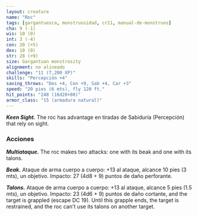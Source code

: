 ```yaml
---
layout: creature
name: "Roc"
tags: [gargantuesca, monstruosidad, cr11, manual-de-monstruos]
cha: 9 (-1)
wis: 10 (0)
int: 3 (-4)
con: 20 (+5)
dex: 10 (0)
str: 28 (+9)
size: Gargantuan monstrosity
alignment: no alineado
challenge: "11 (7,200 XP)"
skills: "Percepción +4"
saving_throws: "Des +4, Con +9, Sab +4, Car +3"
speed: "20 pies (6 mts), fly 120 ft."
hit_points: "248 (16d20+80)"
armor_class: "15 (armadura natural)"
---
```


***Keen Sight.*** The roc has advantage en tiradas de Sabiduría (Percepción) that rely on sight.

### Acciones

***Multiataque.*** The roc makes two attacks: one with its beak and one with its talons.

***Beak.*** Ataque de arma cuerpo a cuerpo: +13 al ataque, alcance 10 pies (3 mts), un objetivo. Impacto: 27 (4d8 + 9) puntos de daño perforante.

***Talons.*** Ataque de arma cuerpo a cuerpo: +13 al ataque, alcance 5 pies (1.5 mts), un objetivo. Impacto: 23 (4d6 + 9) puntos de daño cortante, and the target is grappled (escape DC 19). Until this grapple ends, the target is restrained, and the roc can't use its talons on another target.
